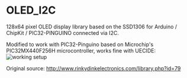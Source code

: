 # OLED_I2C
128x64 pixel OLED display library based on the SSD1306 for Arduino / ChipKit / PIC32-PINGUINO connected via I2C.

Modified to work with PIC32-Pinguino based on Microchip's PIC32MX440F256H microcontroller, works fine with UECIDE:
![working setup](https://github.com/jlegas/OLED_I2C/blob/master/20170106_214155.jpg?raw=true)

Original source:
http://www.rinkydinkelectronics.com/library.php?id=79
